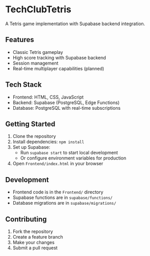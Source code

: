# TechClubTetris

A Tetris game implementation with Supabase backend integration.

## Features

- Classic Tetris gameplay
- High score tracking with Supabase backend
- Session management
- Real-time multiplayer capabilities (planned)

## Tech Stack

- Frontend: HTML, CSS, JavaScript
- Backend: Supabase (PostgreSQL, Edge Functions)
- Database: PostgreSQL with real-time subscriptions

## Getting Started

1. Clone the repository
2. Install dependencies: `npm install`
3. Set up Supabase:
   - Run `supabase start` to start local development
   - Or configure environment variables for production
4. Open `Frontend/index.html` in your browser

## Development

- Frontend code is in the `Frontend/` directory
- Supabase functions are in `supabase/functions/`
- Database migrations are in `supabase/migrations/`

## Contributing

1. Fork the repository
2. Create a feature branch
3. Make your changes
4. Submit a pull request